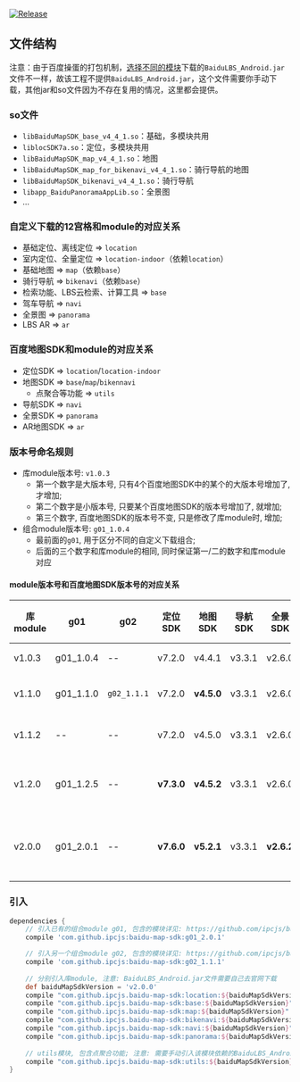 [![Release](https://jitpack.io/v/ipcjs/baidu-map-sdk.svg)](https://jitpack.io/#ipcjs/baidu-map-sdk)

## 文件结构

注意：由于百度操蛋的打包机制，[选择不同的模块](http://lbsyun.baidu.com/index.php?title=sdk/download&action#selected=mapsdk_basicmap,mapsdk_searchfunction,mapsdk_lbscloudsearch,mapsdk_calculationtool,mapsdk_radar)下载的`BaiduLBS_Android.jar`文件不一样，故该工程不提供`BaiduLBS_Android.jar`，这个文件需要你手动下载，其他jar和so文件因为不存在复用的情况，这里都会提供。


### so文件

- `libBaiduMapSDK_base_v4_4_1.so`：基础，多模块共用
- `liblocSDK7a.so`：定位，多模块共用
- `libBaiduMapSDK_map_v4_4_1.so`：地图
- `libBaiduMapSDK_map_for_bikenavi_v4_4_1.so`：骑行导航的地图
- `libBaiduMapSDK_bikenavi_v4_4_1.so`：骑行导航
- `libapp_BaiduPanoramaAppLib.so`：全景图
- ...

### 自定义下载的12宫格和module的对应关系

- 基础定位、离线定位 => `location`
- 室内定位、全量定位 => `location-indoor`（依赖`location`）
- 基础地图 => `map`（依赖`base`）
- 骑行导航 => `bikenavi`（依赖`base`）
- 检索功能、LBS云检索、计算工具 => `base`
- 驾车导航 => `navi`
- 全景图 => `panorama`
- LBS AR => `ar`

### 百度地图SDK和module的对应关系

- 定位SDK => `location`/`location-indoor`
- 地图SDK => `base`/`map`/`bikennavi`
    - 点聚合等功能 => `utils`
- 导航SDK => `navi`
- 全景SDK => `panorama`
- AR地图SDK => `ar`

### 版本号命名规则

- 库module版本号: `v1.0.3`
    - 第一个数字是大版本号, 只有4个百度地图SDK中的某个的大版本号增加了, 才增加; 
    - 第二个数字是小版本号, 只要某个百度地图SDK的版本号增加了, 就增加;
    - 第三个数字, 百度地图SDK的版本号不变, 只是修改了库module时, 增加;
- 组合module版本号: `g01_1.0.4`
    - 最前面的`g01`, 用于区分不同的自定义下载组合; 
    - 后面的三个数字和库module的相同, 同时保证第一/二的数字和库module对应

#### module版本号和百度地图SDK版本号的对应关系

| 库module |    g01    |     g02     | 定位SDK |  地图SDK   | 导航SDK   | 全景SDK |AR地图SDK|      说明     |
|----------|-----------|-------------|---------|------------|---------|---------|--------|---------------|
| v1.0.3   | g01_1.0.4 | --          | v7.2.0  | v4.4.1     | v3.3.1  | v2.6.0  |  --    |建立项目      |
| v1.1.0   | g01_1.1.0 | `g02_1.1.1` | v7.2.0  | **v4.5.0** | v3.3.1  | v2.6.0  |  --    |升级地图SDK   |
| v1.1.2   | --        | --          | v7.2.0  | v4.5.0     | v3.3.1  | v2.6.0  |  --    |增加utils模块 |
| v1.2.0   | g01_1.2.5 | --          |**v7.3.0**|**v4.5.2** | v3.3.1  | v2.6.0  |  --    |升级地图和定位 |
| v2.0.0   | g01_2.0.1 | --          |**v7.6.0**|**v5.2.1** | v3.3.1  |**v2.6.2**|**v1.0.0**| 除navi外全面升级 |


### 引入

```groovy
dependencies {
    // 引入已有的组合module g01, 包含的模块详见: https://github.com/ipcjs/baidu-map-sdk/tree/g01
    compile 'com.github.ipcjs:baidu-map-sdk:g01_2.0.1'

    // 引入另一个组合module g02, 包含的模块详见: https://github.com/ipcjs/baidu-map-sdk/tree/g02
    compile 'com.github.ipcjs:baidu-map-sdk:g02_1.1.1'
    
    // 分别引入库module, 注意: BaiduLBS_Android.jar文件需要自己去官网下载
    def baiduMapSdkVersion = 'v2.0.0'
    compile "com.github.ipcjs.baidu-map-sdk:location:${baiduMapSdkVersion}"
    compile "com.github.ipcjs.baidu-map-sdk:base:${baiduMapSdkVersion}"
    compile "com.github.ipcjs.baidu-map-sdk:map:${baiduMapSdkVersion}"
    compile "com.github.ipcjs.baidu-map-sdk:bikenavi:${baiduMapSdkVersion}"
    compile "com.github.ipcjs.baidu-map-sdk:navi:${baiduMapSdkVersion}"
    compile "com.github.ipcjs.baidu-map-sdk:panorama:${baiduMapSdkVersion}"
    
    // utils模块, 包含点聚合功能; 注意: 需要手动引入该模块依赖的BaiduLBS_Android.jar和support-v4包
    compile "com.github.ipcjs.baidu-map-sdk:utils:${baiduMapSdkVersion}"
}
```
